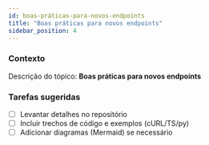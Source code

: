 ```yaml
---
id: boas-práticas-para-novos-endpoints
title: "Boas práticas para novos endpoints"
sidebar_position: 4
---
```


<!-- Conteúdo inicial (stub). Preencha com detalhes do projeto. -->

### Contexto
Descrição do tópico: **Boas práticas para novos endpoints**

### Tarefas sugeridas
- [ ] Levantar detalhes no repositório
- [ ] Incluir trechos de código e exemplos (cURL/TS/py)
- [ ] Adicionar diagramas (Mermaid) se necessário